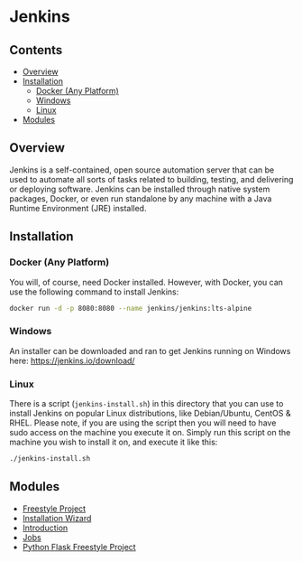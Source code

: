 # Jenkins
<!--TOC_START-->
## Contents
- [Overview](#overview)
- [Installation](#installation)
	- [Docker (Any Platform)](#docker-any-platform)
	- [Windows](#windows)
	- [Linux](#linux)
- [Modules](#modules)

<!--TOC_END-->
## Overview
Jenkins is a self-contained, open source automation server that can be used to automate all sorts of tasks related to building, testing, and delivering or deploying software.
Jenkins can be installed through native system packages, Docker, or even run standalone by any machine with a Java Runtime Environment (JRE) installed.

## Installation
### Docker (Any Platform)
You will, of course, need Docker installed. However, with Docker, you can use the following command to install Jenkins:
```bash
docker run -d -p 8080:8080 --name jenkins/jenkins:lts-alpine
```
### Windows
An installer can be downloaded and ran to get Jenkins running on Windows here: https://jenkins.io/download/
### Linux
There is a script (`jenkins-install.sh`) in this directory that you can use to install Jenkins on popular Linux distributions, like Debian/Ubuntu, CentOS & RHEL.
Please note, if you are using the script then you will need to have sudo access on the machine you execute it on.
Simply run this script on the machine you wish to install it on, and execute it like this:
```bash
./jenkins-install.sh
```
<!--MODULES_START-->
## Modules
- [Freestyle Project](./modules/freestyle-project)
- [Installation Wizard](./modules/installation-wizard)
- [Introduction](./modules/introduction)
- [Jobs](./modules/jobs)
- [Python Flask Freestyle Project](./modules/python-flask-freestyle-project)
<!--MODULES_END-->
